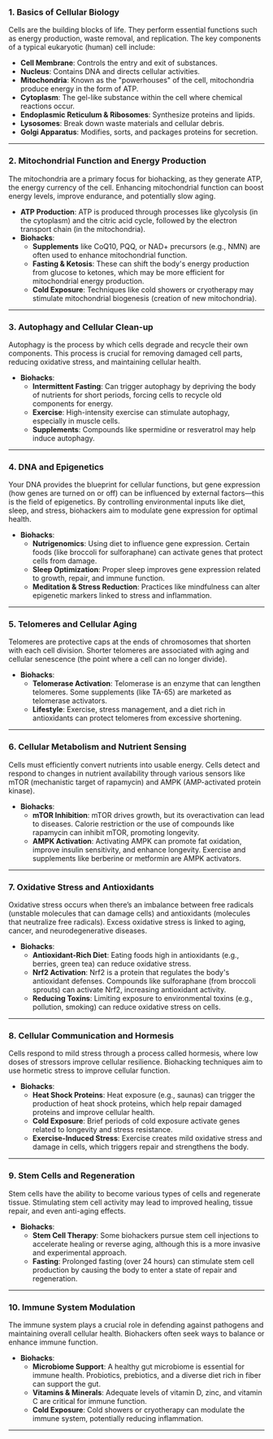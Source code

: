 ### **1. Basics of Cellular Biology**

Cells are the building blocks of life. They perform essential functions such as energy production, waste removal, and replication. The key components of a typical eukaryotic (human) cell include:

- **Cell Membrane**: Controls the entry and exit of substances.
- **Nucleus**: Contains DNA and directs cellular activities.
- **Mitochondria**: Known as the "powerhouses" of the cell, mitochondria produce energy in the form of ATP.
- **Cytoplasm**: The gel-like substance within the cell where chemical reactions occur.
- **Endoplasmic Reticulum & Ribosomes**: Synthesize proteins and lipids.
- **Lysosomes**: Break down waste materials and cellular debris.
- **Golgi Apparatus**: Modifies, sorts, and packages proteins for secretion.

---

### **2. Mitochondrial Function and Energy Production**

The mitochondria are a primary focus for biohacking, as they generate ATP, the energy currency of the cell. Enhancing mitochondrial function can boost energy levels, improve endurance, and potentially slow aging.

- **ATP Production**: ATP is produced through processes like glycolysis (in the cytoplasm) and the citric acid cycle, followed by the electron transport chain (in the mitochondria).
- **Biohacks**:
    - **Supplements** like CoQ10, PQQ, or NAD+ precursors (e.g., NMN) are often used to enhance mitochondrial function.
    - **Fasting & Ketosis**: These can shift the body's energy production from glucose to ketones, which may be more efficient for mitochondrial energy production.
    - **Cold Exposure**: Techniques like cold showers or cryotherapy may stimulate mitochondrial biogenesis (creation of new mitochondria).

---
### **3. Autophagy and Cellular Clean-up**

Autophagy is the process by which cells degrade and recycle their own components. This process is crucial for removing damaged cell parts, reducing oxidative stress, and maintaining cellular health.

- **Biohacks**:
    - **Intermittent Fasting**: Can trigger autophagy by depriving the body of nutrients for short periods, forcing cells to recycle old components for energy.
    - **Exercise**: High-intensity exercise can stimulate autophagy, especially in muscle cells.
    - **Supplements**: Compounds like spermidine or resveratrol may help induce autophagy.

---
### **4. DNA and Epigenetics**

Your DNA provides the blueprint for cellular functions, but gene expression (how genes are turned on or off) can be influenced by external factors—this is the field of epigenetics. By controlling environmental inputs like diet, sleep, and stress, biohackers aim to modulate gene expression for optimal health.

- **Biohacks**:
    - **Nutrigenomics**: Using diet to influence gene expression. Certain foods (like broccoli for sulforaphane) can activate genes that protect cells from damage.
    - **Sleep Optimization**: Proper sleep improves gene expression related to growth, repair, and immune function.
    - **Meditation & Stress Reduction**: Practices like mindfulness can alter epigenetic markers linked to stress and inflammation.

---
### **5. Telomeres and Cellular Aging**

Telomeres are protective caps at the ends of chromosomes that shorten with each cell division. Shorter telomeres are associated with aging and cellular senescence (the point where a cell can no longer divide).

- **Biohacks**:
    - **Telomerase Activation**: Telomerase is an enzyme that can lengthen telomeres. Some supplements (like TA-65) are marketed as telomerase activators.
    - **Lifestyle**: Exercise, stress management, and a diet rich in antioxidants can protect telomeres from excessive shortening.

---
### **6. Cellular Metabolism and Nutrient Sensing**

Cells must efficiently convert nutrients into usable energy. Cells detect and respond to changes in nutrient availability through various sensors like mTOR (mechanistic target of rapamycin) and AMPK (AMP-activated protein kinase).

- **Biohacks**:
    - **mTOR Inhibition**: mTOR drives growth, but its overactivation can lead to diseases. Calorie restriction or the use of compounds like rapamycin can inhibit mTOR, promoting longevity.
    - **AMPK Activation**: Activating AMPK can promote fat oxidation, improve insulin sensitivity, and enhance longevity. Exercise and supplements like berberine or metformin are AMPK activators.

---
### **7. Oxidative Stress and Antioxidants**

Oxidative stress occurs when there’s an imbalance between free radicals (unstable molecules that can damage cells) and antioxidants (molecules that neutralize free radicals). Excess oxidative stress is linked to aging, cancer, and neurodegenerative diseases.

- **Biohacks**:
    - **Antioxidant-Rich Diet**: Eating foods high in antioxidants (e.g., berries, green tea) can reduce oxidative stress.
    - **Nrf2 Activation**: Nrf2 is a protein that regulates the body's antioxidant defenses. Compounds like sulforaphane (from broccoli sprouts) can activate Nrf2, increasing antioxidant activity.
    - **Reducing Toxins**: Limiting exposure to environmental toxins (e.g., pollution, smoking) can reduce oxidative stress on cells.

---
### **8. Cellular Communication and Hormesis**

Cells respond to mild stress through a process called hormesis, where low doses of stressors improve cellular resilience. Biohacking techniques aim to use hormetic stress to improve cellular function.

- **Biohacks**:
    - **Heat Shock Proteins**: Heat exposure (e.g., saunas) can trigger the production of heat shock proteins, which help repair damaged proteins and improve cellular health.
    - **Cold Exposure**: Brief periods of cold exposure activate genes related to longevity and stress resistance.
    - **Exercise-Induced Stress**: Exercise creates mild oxidative stress and damage in cells, which triggers repair and strengthens the body.

---
### **9. Stem Cells and Regeneration**

Stem cells have the ability to become various types of cells and regenerate tissue. Stimulating stem cell activity may lead to improved healing, tissue repair, and even anti-aging effects.

- **Biohacks**:
    - **Stem Cell Therapy**: Some biohackers pursue stem cell injections to accelerate healing or reverse aging, although this is a more invasive and experimental approach.
    - **Fasting**: Prolonged fasting (over 24 hours) can stimulate stem cell production by causing the body to enter a state of repair and regeneration.

---
### **10. Immune System Modulation**

The immune system plays a crucial role in defending against pathogens and maintaining overall cellular health. Biohackers often seek ways to balance or enhance immune function.

- **Biohacks**:
    - **Microbiome Support**: A healthy gut microbiome is essential for immune health. Probiotics, prebiotics, and a diverse diet rich in fiber can support the gut.
    - **Vitamins & Minerals**: Adequate levels of vitamin D, zinc, and vitamin C are critical for immune function.
    - **Cold Exposure**: Cold showers or cryotherapy can modulate the immune system, potentially reducing inflammation.

---